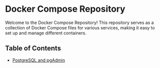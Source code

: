 # Docker Compose Repository

Welcome to the Docker Compose Repository! This repository serves as a collection of Docker Compose files for various services, making it easy to set up and manage different containers.

## Table of Contents

- [PostgreSQL and pgAdmin](#postgresql-and-pgadmin)
